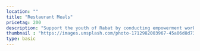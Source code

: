 ```yaml
---
location: ""
title: "Restaurant Meals"
pricetag: 200
description: "Support the youth of Rabat by conducting empowerment workshops that focus on skill-building, career guidance, and personal development. Volunteers will work with local organizations to mentor and inspire young people, helping them to achieve their full potential and contribute positively to their communities."
thumbnail : "https://images.unsplash.com/photo-1712982003967-45a06d8d735b?q=80&w=1470&auto=format&fit=crop&ixlib=rb-4.0.3&ixid=M3wxMjA3fDB8MHxwaG90by1wYWdlfHx8fGVufDB8fHx8fA%3D%3D"
type: basic
---
```

